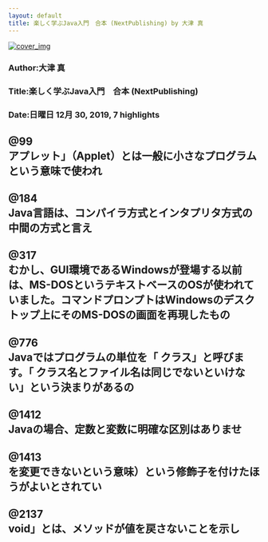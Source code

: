 ```yaml
---
layout: default
title: 楽しく学ぶJava入門　合本 (NextPublishing) by 大津 真
---
```


[![cover_img](http://images-jp.amazon.com/images/P/B01DNI2X8M.09.MZZZZZZZ.jpg)](https://www.amazon.co.jp/dp/B01DNI2X8M)  
### Author:大津 真  
### Title:楽しく学ぶJava入門　合本 (NextPublishing)  
### Date:日曜日 12月 30, 2019, 7 highlights
  
@99  
アプレット」（Applet）とは一般に小さなプログラムという意味で使われ  
----
  
@184  
Java言語は、コンパイラ方式とインタプリタ方式の中間の方式と言え  
----
  
@317  
むかし、GUI環境であるWindowsが登場する以前は、MS-DOSというテキストベースのOSが使われていました。コマンドプロンプトはWindowsのデスクトップ上にそのMS-DOSの画面を再現したもの  
----
  
@776  
Javaではプログラムの単位を「 クラス」と呼びます。「 クラス名とファイル名は同じでないといけない」という決まりがあるの  
----
  
@1412  
Javaの場合、定数と変数に明確な区別はありませ  
----
  
@1413  
を変更できないという意味）という修飾子を付けたほうがよいとされてい  
----
  
@2137  
void」とは、メソッドが値を戻さないことを示し  
----